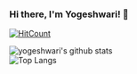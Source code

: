 ### Hi there, I'm Yogeshwari! 👋
[![HitCount](http://hits.dwyl.com/yogeshwari-harode/yogeshwari-harode.svg)](http://hits.dwyl.com/yogeshwari-harode/yogeshwari-harode)

<!--
**yogeshwari-harode/yogeshwari-harode** is a ✨ _special_ ✨ repository because its `README.md` (this file) appears on your GitHub profile.

Here are some ideas to get you started:

- 🔭 I’m currently working on ...
- 🌱 I’m currently learning ...
- 👯 I’m looking to collaborate on ...
- 🤔 I’m looking for help with ...
- 💬 Ask me about ...
- 📫 How to reach me: ...
- 😄 Pronouns: ...
- ⚡ Fun fact: ...
-->
![yogeshwari's github stats](https://github-readme-stats.vercel.app/api?username=Yogeshwari-harode&show_icons=true)
<br>
![Top Langs](https://github-readme-stats.vercel.app/api/top-langs/?username=yogeshwari-harode&exclude_repo=github-readme-stats,yogeshwari.github.io)
